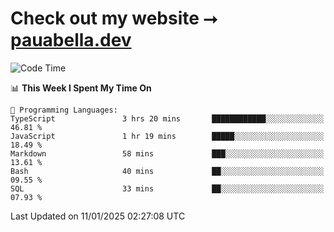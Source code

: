# Check out my website ⭢ [pauabella.dev](https://pauabella.dev)

<!--START_SECTION:waka-->
![Code Time](http://img.shields.io/badge/Code%20Time-4%2C002%20hrs%207%20mins-blue)

📊 **This Week I Spent My Time On** 

```text
💬 Programming Languages: 
TypeScript               3 hrs 20 mins       ████████████░░░░░░░░░░░░░   46.81 % 
JavaScript               1 hr 19 mins        █████░░░░░░░░░░░░░░░░░░░░   18.49 % 
Markdown                 58 mins             ███░░░░░░░░░░░░░░░░░░░░░░   13.61 % 
Bash                     40 mins             ██░░░░░░░░░░░░░░░░░░░░░░░   09.55 % 
SQL                      33 mins             ██░░░░░░░░░░░░░░░░░░░░░░░   07.93 % 
```


 Last Updated on 11/01/2025 02:27:08 UTC
<!--END_SECTION:waka-->
